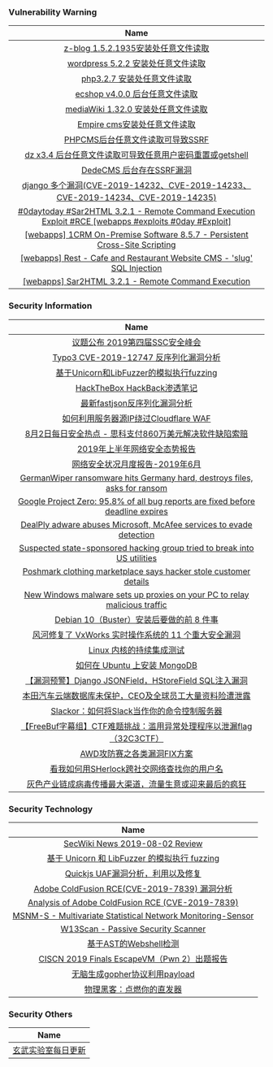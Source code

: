 ###  						       							Vulnerability Warning

|                             Name                             |
| :----------------------------------------------------------: |
|[z-blog 1.5.2.1935安装处任意文件读取](https://www.seebug.org/vuldb/ssvid-98053)|
|[wordpress 5.2.2 安装处任意文件读取](https://www.seebug.org/vuldb/ssvid-98052)|
|[php3.2.7 安装处任意文件读取](https://www.seebug.org/vuldb/ssvid-98051)|
|[ecshop v4.0.0 后台任意文件读取](https://www.seebug.org/vuldb/ssvid-98050)|
|[mediaWiki 1.32.0 安装处任意文件读取](https://www.seebug.org/vuldb/ssvid-98048)|
|[Empire cms安装处任意文件读取](https://www.seebug.org/vuldb/ssvid-98047)|
|[PHPCMS后台任意文件读取可导致SSRF](https://www.seebug.org/vuldb/ssvid-98046)|
|[dz x3.4 后台任意文件读取可导致任意用户密码重置或getshell](https://www.seebug.org/vuldb/ssvid-98045)|
|[DedeCMS 后台存在SSRF漏洞](https://www.seebug.org/vuldb/ssvid-98044)|
|[django 多个漏洞(CVE-2019-14232、CVE-2019-14233、CVE-2019-14234、CVE-2019-14235)](https://www.seebug.org/vuldb/ssvid-98043)|
|[#0daytoday #Sar2HTML 3.2.1 - Remote Command Execution Exploit #RCE  [webapps #exploits  #0day #Exploit]](http://0day.today/exploits/33071)|
|[[webapps] 1CRM On-Premise Software 8.5.7 - Persistent Cross-Site Scripting](https://www.exploit-db.com/exploits/47206)|
|[[webapps] Rest - Cafe and Restaurant Website CMS - 'slug' SQL Injection](https://www.exploit-db.com/exploits/47205)|
|[[webapps] Sar2HTML 3.2.1 - Remote Command Execution](https://www.exploit-db.com/exploits/47204)|

### 						        							Security Information
|                             Name                                    |
| :----------------------------------------------------------: |
|[议题公布  2019第四届SSC安全峰会](https://www.anquanke.com/post/id/177120)|
|[Typo3 CVE-2019-12747 反序列化漏洞分析](https://www.anquanke.com/post/id/183329)|
|[基于Unicorn和LibFuzzer的模拟执行fuzzing](https://www.anquanke.com/post/id/183307)|
|[HackTheBox HackBack渗透笔记](https://www.anquanke.com/post/id/183237)|
|[最新fastjson反序列化漏洞分析](https://www.anquanke.com/post/id/183197)|
|[如何利用服务器源IP绕过Cloudflare WAF](https://www.anquanke.com/post/id/183238)|
|[8月2日每日安全热点 - 思科支付860万美元解决软件缺陷索赔](https://www.anquanke.com/post/id/183294)|
|[2019年上半年网络安全态势报告](https://www.secpulse.com/archives/110146.html)|
|[网络安全状况月度报告-2019年6月](https://www.secpulse.com/archives/109575.html)|
|[GermanWiper ransomware hits Germany hard, destroys files, asks for ransom](https://www.zdnet.com/article/germanwiper-ransomware-hits-germany-hard-destroys-files-asks-for-ransom/#ftag=RSSbaffb68)|
|[Google Project Zero: 95.8% of all bug reports are fixed before deadline expires](https://www.zdnet.com/article/google-project-zero-95-8-of-all-bug-reports-are-fixed-before-deadline-expires/#ftag=RSSbaffb68)|
|[DealPly adware abuses Microsoft, McAfee services to evade detection](https://www.zdnet.com/article/dealply-adware-abuses-microsoft-mcafee-services-to-evade-detection/#ftag=RSSbaffb68)|
|[Suspected state-sponsored hacking group tried to break into US utilities](https://www.zdnet.com/article/suspected-state-sponsored-hacking-group-tried-to-break-into-us-utilities/#ftag=RSSbaffb68)|
|[Poshmark clothing marketplace says hacker stole customer details](https://www.zdnet.com/article/poshmark-clothing-marketplace-says-hacker-stole-customer-details/#ftag=RSSbaffb68)|
|[New Windows malware sets up proxies on your PC to relay malicious traffic](https://www.zdnet.com/article/new-windows-malware-sets-up-proxies-on-your-pc-to-relay-malicious-traffic/#ftag=RSSbaffb68)|
|[Debian 10（Buster）安装后要做的前 8 件事](https://linux.cn/article-11178-1.html?utm_source=rss&utm_medium=rss)|
|[风河修复了 VxWorks 实时操作系统的 11 个重大安全漏洞](https://linux.cn/article-11177-1.html?utm_source=rss&utm_medium=rss)|
|[Linux 内核的持续集成测试](https://linux.cn/article-11176-1.html?utm_source=rss&utm_medium=rss)|
|[如何在 Ubuntu 上安装 MongoDB](https://linux.cn/article-11175-1.html?utm_source=rss&utm_medium=rss)|
|[【漏洞预警】Django JSONField，HStoreField SQL注入漏洞](https://www.freebuf.com/vuls/210257.html)|
|[本田汽车云端数据库未保护，CEO及全球员工大量资料险遭泄露](https://www.freebuf.com/news/210249.html)|
|[Slackor：如何将Slack当作你的命令控制服务器](https://www.freebuf.com/articles/network/209252.html)|
|[【FreeBuf字幕组】CTF难题挑战：滥用异常处理程序以泄漏flag（32C3CTF）](https://www.freebuf.com/video/210007.html)|
|[AWD攻防赛之各类漏洞FIX方案](https://www.freebuf.com/articles/web/208778.html)|
|[看我如何用SHerlock跨社交网络查找你的用户名](https://www.freebuf.com/articles/network/209254.html)|
|[灰色产业链成病毒传播最大渠道，流量生意或迎来最后的疯狂](https://www.freebuf.com/articles/database/208658.html)|

### 						        							Security  Technology
|                             Name                                    |
| :----------------------------------------------------------: |
|[SecWiki News 2019-08-02 Review](http://www.sec-wiki.com/?2019-08-02)|
|[基于 Unicorn 和 LibFuzzer 的模拟执行 fuzzing](https://paper.seebug.org/1002/)|
|[Quickjs UAF漏洞分析，利用以及修复](https://paper.seebug.org/1001/)|
|[Adobe ColdFusion RCE(CVE-2019-7839) 漏洞分析](https://paper.seebug.org/999/)|
|[Analysis of Adobe ColdFusion RCE (CVE-2019-7839)](https://paper.seebug.org/1000/)|
|[MSNM-S - Multivariate Statistical Network Monitoring-Sensor](http://www.kitploit.com/2019/08/msnm-s-multivariate-statistical-network.html)|
|[W13Scan - Passive Security Scanner](http://www.kitploit.com/2019/08/w13scan-passive-security-scanner.html)|
|[基于AST的Webshell检测](http://xz.aliyun.com/t/5848)|
|[CISCN 2019 Finals EscapeVM（Pwn 2）出题报告](http://xz.aliyun.com/t/5842)|
|[无脑生成gopher协议利用payload](http://xz.aliyun.com/t/5844)|
|[物理黑客：点燃你的直发器](http://xz.aliyun.com/t/5843)|

### 						        							Security  Others
|                             Name                                    |
| :----------------------------------------------------------: |
|[玄武实验室每日更新](https://weibo.com/p/1006065582522936/wenzhang?from=page_100606_profile&wvr=6&mod=wenzhangmore)|


